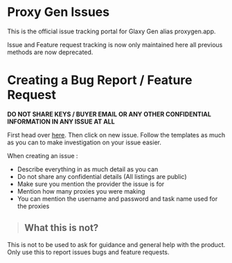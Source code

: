 # Proxy Gen Issues
This is the official issue tracking portal for Glaxy Gen alias proxygen.app.

Issue and Feature request tracking is now only maintained here all previous methods are now deprecated.



# Creating a Bug Report / Feature Request 

**DO NOT SHARE KEYS / BUYER EMAIL OR ANY OTHER CONFIDENTIAL INFORMATION IN ANY ISSUE AT ALL**

First head over [here](https://github.com/dyingg/proxy-gen-issues/issues). Then click on new issue. Follow the templates as much as you can to make investigation on your issue easier. 

When creating an issue :

- Describe everything in as much detail as you can
- Do not share any confidential details (All listings are public)
- Make sure you mention the provider the issue is for
- Mention how many proxies you were making
- You can mention the username and password and task name used for the proxies

>## What this is not?
 
This is not to be used to ask for guidance and general help with the product.  
Only use this to report issues bugs and feature requests.

